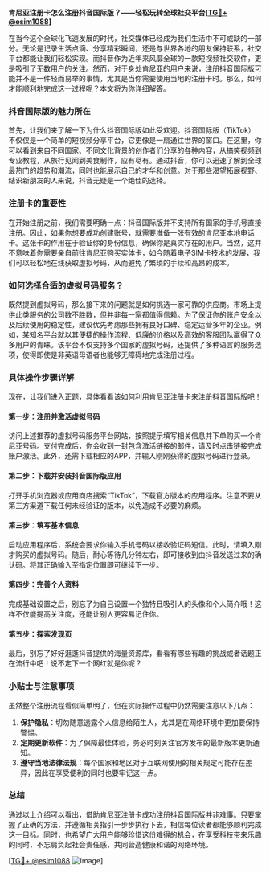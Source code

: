 **肯尼亚注册卡怎么注册抖音国际版？——轻松玩转全球社交平台[[TG💪+ @esim1088](https://t.me/s/esim1088)]**

在当今这个全球化飞速发展的时代，社交媒体已经成为我们生活中不可或缺的一部分。无论是记录生活点滴、分享精彩瞬间，还是与世界各地的朋友保持联系，社交平台都能让我们轻松实现。而抖音作为近年来风靡全球的一款短视频社交软件，更是吸引了无数用户的关注。然而，对于身处肯尼亚的用户来说，注册抖音国际版可能并不是一件轻而易举的事情，尤其是当你需要使用当地的注册卡时。那么，如何才能顺利地完成这一过程呢？本文将为你详细解答。

### 抖音国际版的魅力所在

首先，让我们来了解一下为什么抖音国际版如此受欢迎。抖音国际版（TikTok）不仅仅是一个简单的短视频分享平台，它更像是一扇通往世界的窗口。在这里，你可以看到来自不同国家、不同文化背景的创作者们分享的各种内容，从搞笑视频到专业教程，从旅行见闻到美食制作，应有尽有。通过抖音，你可以迅速了解到全球最热门的趋势和潮流，同时也能展示自己的才华和创意。对于那些渴望拓展视野、结识新朋友的人来说，抖音无疑是一个绝佳的选择。

### 注册卡的重要性

在开始注册之前，我们需要明确一点：抖音国际版并不支持所有国家的手机号直接注册。因此，如果你想要成功创建账号，就需要准备一张有效的肯尼亚本地电话卡。这张卡的作用在于验证你的身份信息，确保你是真实存在的用户。当然，这并不意味着你需要亲自前往肯尼亚购买实体卡，如今随着电子SIM卡技术的发展，我们可以轻松地在线获取虚拟号码，从而避免了繁琐的手续和高昂的成本。

### 如何选择合适的虚拟号码服务？

既然提到虚拟号码，那么接下来的问题就是如何挑选一家可靠的供应商。市场上提供此类服务的公司数不胜数，但并非每一家都值得信赖。为了保证你的账户安全以及后续使用的稳定性，建议优先考虑那些拥有良好口碑、稳定运营多年的企业。例如，某知名平台就以其便捷的操作流程、低廉的价格以及高效的客服团队赢得了众多用户的青睐。该平台不仅支持多个国家的虚拟号码，还提供了多种语言的服务选项，使得即使是非英语母语者也能够无障碍地完成注册过程。

### 具体操作步骤详解

现在，让我们进入正题，具体看看该如何利用肯尼亚注册卡来注册抖音国际版吧！

#### 第一步：注册并激活虚拟号码
访问上述推荐的虚拟号码服务平台网站，按照提示填写相关信息并下单购买一个肯尼亚号码。支付完成后，你会收到一封包含激活链接的邮件，请及时点击链接完成账户激活。此外，还需下载相应的APP，并输入刚刚获得的虚拟号码进行登录。

#### 第二步：下载并安装抖音国际版应用
打开手机浏览器或应用商店搜索“TikTok”，下载官方版本的应用程序。注意不要从第三方渠道下载任何未经验证的版本，以免造成不必要的麻烦。

#### 第三步：填写基本信息
启动应用程序后，系统会要求你输入手机号码以接收验证码短信。此时，请填入刚才购买的虚拟号码。随后，耐心等待几分钟左右，即可接收到由抖音发送过来的确认码。将其正确输入至指定位置即可继续下一步。

#### 第四步：完善个人资料
完成基础设置之后，别忘了为自己设置一个独特且吸引人的头像和个人简介哦！这样不仅能提高关注度，还能让别人更容易记住你。

#### 第五步：探索发现页
最后，别忘了好好逛逛抖音提供的海量资源库，看看有哪些有趣的挑战或者话题正在流行中吧！说不定下一个网红就是你呢？

### 小贴士与注意事项

虽然整个注册流程看似简单明了，但在实际操作过程中仍然需要注意以下几点：

1. **保护隐私**：切勿随意透露个人信息给陌生人，尤其是在网络环境中更加要保持警惕。
2. **定期更新软件**：为了保障最佳体验，务必时刻关注官方发布的最新版本更新通知。
3. **遵守当地法律法规**：每个国家和地区对于互联网使用的相关规定可能存在差异，因此在享受便利的同时也要牢记这一点。

### 总结

通过以上介绍可以看出，借助肯尼亚注册卡成功注册抖音国际版并非难事。只要掌握了正确的方法，并遵循相关指引一步步执行下去，相信每位读者都能够顺利完成这一目标。同时，也希望广大用户能够珍惜这份难得的机会，在享受科技带来乐趣的同时，不忘肩负起社会责任感，共同营造健康和谐的网络环境。

[[TG💪+ @esim1088](https://t.me/s/esim1088) ![Image](https://i.postimg.cc/4NQfJmqS/Snipaste-2025-05-13-00-14-12.png)]